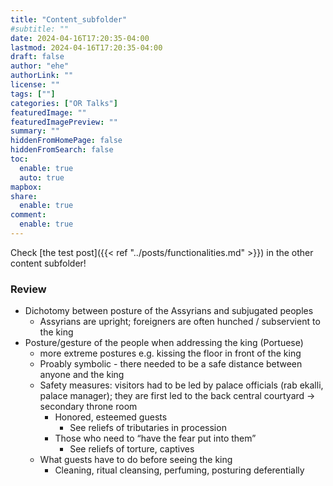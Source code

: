 ```yaml
---
title: "Content_subfolder"
#subtitle: ""
date: 2024-04-16T17:20:35-04:00
lastmod: 2024-04-16T17:20:35-04:00
draft: false
author: "ehe"
authorLink: ""
license: ""
tags: [""]
categories: ["OR Talks"]
featuredImage: ""
featuredImagePreview: ""
summary: ""
hiddenFromHomePage: false
hiddenFromSearch: false
toc:
  enable: true
  auto: true
mapbox:
share:
  enable: true
comment:
  enable: true
---
```


Check [the test post]({{< ref "../posts/functionalities.md" >}}) in the other content subfolder!


### Review 
- Dichotomy between posture of the Assyrians and subjugated peoples
  - Assyrians are upright; foreigners are often hunched / subservient to the king
- Posture/gesture of the people when addressing the king (Portuese)
  - more extreme postures e.g. kissing the floor in front of the king
  - Proably symbolic - there needed to be a safe distance between anyone and the king
  - Safety measures: visitors had to be led by palace officials (rab ekalli, palace manager); they are first led to the back central courtyard -> secondary throne room
    - Honored, esteemed guests
      - See reliefs of tributaries in procession
    - Those who need to “have the fear put into them” 
      - See reliefs of torture, captives
  - What guests have to do before seeing the king
    - Cleaning, ritual cleansing, perfuming, posturing deferentially 